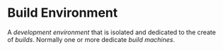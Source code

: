 # Build Environment


A *development environment* that is isolated and dedicated to the create
of *builds*. Normally one or more dedicate *build machines*.

